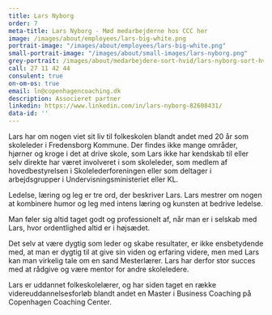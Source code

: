 ```yaml
---
title: Lars Nyborg
order: 7
meta-title: Lars Nyborg - Mød medarbejderne hos CCC her
image: /images/about/employees/lars-big-white.png
portrait-image: "/images/about/employees/lars-big-white.png"
small-portrait-image: "/images/about/small-images/lars-nyborg.png"
grey-portrait: /images/about/medarbejdere-sort-hvid/lars-nyborg-sort-hvid.png
call: 27 11 42 44
consulent: true
on-om-os: true
email: ln@copenhagencoaching.dk
description: Associeret partner
linkedin: https://www.linkedin.com/in/lars-nyborg-82608431/
data-id: ''
---
```

Lars har om nogen viet sit liv til folkeskolen blandt andet med 20 år som skoleleder i Fredensborg Kommune. Der findes ikke mange områder, hjørner og kroge i det at drive skole, som Lars ikke har kendskab til eller selv direkte har været involveret i som skoleleder, som medlem af hovedbestyrelsen i Skolelederforeningen eller som deltager i arbejdsgrupper i Undervisningsministeriet eller KL.

Ledelse, læring og leg er tre ord, der beskriver Lars. Lars mestrer om nogen at kombinere humor og leg med intens læring og kunsten at bedrive ledelse.

Man føler sig altid taget godt og professionelt af, når man er i selskab med Lars, hvor ordentlighed altid er i højsædet.

Det selv at være dygtig som leder og skabe resultater, er ikke ensbetydende med, at man er dygtig til at give sin viden og erfaring videre, men med Lars kan man virkelig tale om en sand Mesterlærer. Lars har derfor stor succes med at rådgive og være mentor for andre skoleledere.

Lars er uddannet folkeskolelærer, og har siden taget en række videreuddannelsesforløb blandt andet en Master i Business Coaching på Copenhagen Coaching Center.